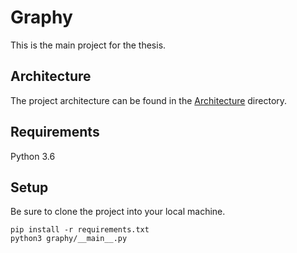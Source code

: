 # Graphy

This is the main project for the thesis.

## Architecture

The project architecture can be found in the [Architecture](/docs/architecture) directory.

## Requirements

Python 3.6

## Setup

Be sure to clone the project into your local machine.

```
pip install -r requirements.txt
python3 graphy/__main__.py 
```